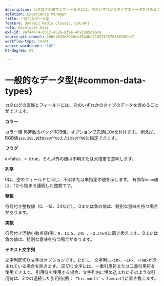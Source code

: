 ```yaml
---
description: カタログの属性とフィールドには、次のいずれかのタイプのデータを含めることができます。
solution: Experience Manager
title: 一般的なデータ型
feature: Dynamic Media Classic、SDK/API
role: Developer,User
exl-id: 9af44474-0512-452a-af9e-48918e9da6ca
source-git-commit: 206e4643e3926cb85b4be2189743578f88180be7
workflow-type: tm+mt
source-wordcount: '162'
ht-degree: 0%

---
```


# 一般的なデータ型{#common-data-types}

カタログの属性とフィールドには、次のいずれかのタイプのデータを含めることができます。

**カラー**

カラー値 16進数のパックRGB値。オプションで先頭に0xを付けます。 例えば、RGB値`128,255,0`は`0x80ff00`または`80ff00`と指定できます。

**フラグ**

`0`=false、= `1`true。それ以外の値は不明または未指定を意味します。

**列挙**

0は、空のフィールドと同じ、不明または未指定の値を示します。 有効な`enum`値は、1から始まる連続した整数です。

**整数**

符号付き整数値（0、-12、34など）。 0または負の値は、特別な意味を持つ場合があります。

**実数**

符号付き浮動小数点値(例：`0, 12.5, 245 , -2.34e4`)に置き換えます。 0または負の値は、特別な意味を持つ場合があります。

**テキスト文字列**

文字列区切り文字はオプションです。ただし、文字列に`<CR>`、`<LF>`、`<TAB>`が含まれている場合を除きます。 区切り文字には、一重引用符または二重引用符を使用できます。 引用符を使用する場合、文字列内に埋め込まれたそのような引用符は、2つの連続した引用符(例：&#39; `This month''s Special`&#39;)に置き換えます。
